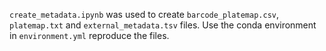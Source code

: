 `create_metadata.ipynb` was used to create `barcode_platemap.csv`, `platemap.txt` and `external_metadata.tsv` files. Use the conda environment in `environment.yml` reproduce the files.

